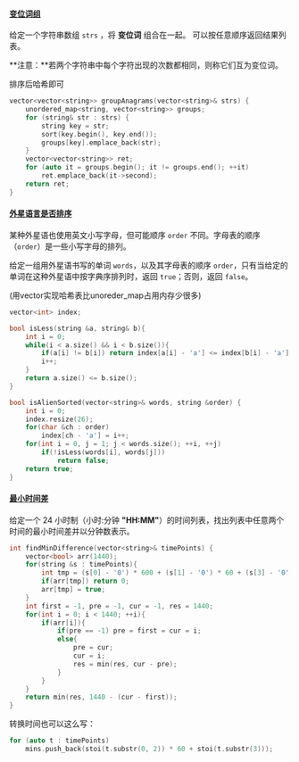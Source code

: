 #### [变位词组](https://leetcode-cn.com/problems/sfvd7V/)

给定一个字符串数组 `strs` ，将 **变位词** 组合在一起。 可以按任意顺序返回结果列表。

**注意：**若两个字符串中每个字符出现的次数都相同，则称它们互为变位词。



排序后哈希即可

```c++
vector<vector<string>> groupAnagrams(vector<string>& strs) {
    unordered_map<string, vector<string>> groups;
    for (string& str : strs) {
        string key = str;
        sort(key.begin(), key.end());
        groups[key].emplace_back(str);
    }
    vector<vector<string>> ret;
    for (auto it = groups.begin(); it != groups.end(); ++it) 
        ret.emplace_back(it->second);
    return ret;
}
```

#### [外星语言是否排序](https://leetcode-cn.com/problems/lwyVBB/)

某种外星语也使用英文小写字母，但可能顺序 `order` 不同。字母表的顺序（`order`）是一些小写字母的排列。

给定一组用外星语书写的单词 `words`，以及其字母表的顺序 `order`，只有当给定的单词在这种外星语中按字典序排列时，返回 `true`；否则，返回 `false`。

(用vector实现哈希表比unoreder_map占用内存少很多)

```c++
vector<int> index;

bool isLess(string &a, string& b){
    int i = 0;
    while(i < a.size() && i < b.size()){
        if(a[i] != b[i]) return index[a[i] - 'a'] <= index[b[i] - 'a'];
        i++;
    }
    return a.size() <= b.size();
}

bool isAlienSorted(vector<string>& words, string &order) {
    int i = 0;
    index.resize(26);
    for(char &ch : order)
        index[ch - 'a'] = i++;
    for(int i = 0, j = 1; j < words.size(); ++i, ++j)
        if(!isLess(words[i], words[j]))
            return false;
    return true;
}
```



#### [最小时间差](https://leetcode-cn.com/problems/569nqc/)

给定一个 24 小时制（小时:分钟 **"HH:MM"**）的时间列表，找出列表中任意两个时间的最小时间差并以分钟数表示。



```c++
int findMinDifference(vector<string>& timePoints) {
    vector<bool> arr(1440);
    for(string &s : timePoints){
        int tmp = (s[0] - '0') * 600 + (s[1] - '0') * 60 + (s[3] - '0') * 10 + (s[4] - '0');
        if(arr[tmp]) return 0;
        arr[tmp] = true;
    }
    int first = -1, pre = -1, cur = -1, res = 1440;
    for(int i = 0; i < 1440; ++i){
        if(arr[i]){
            if(pre == -1) pre = first = cur = i;
            else{
                pre = cur;
                cur = i;
                res = min(res, cur - pre);
            }
        }
    }
    return min(res, 1440 - (cur - first));
}
```



转换时间也可以这么写：

```c++
for (auto t : timePoints)
    mins.push_back(stoi(t.substr(0, 2)) * 60 + stoi(t.substr(3)));
```



